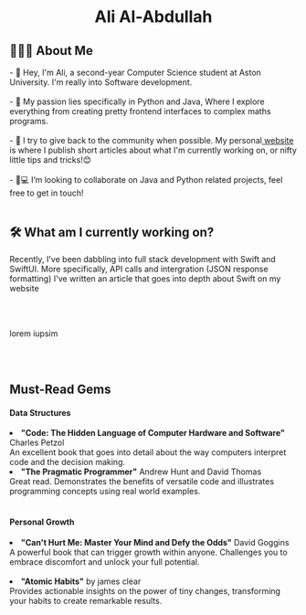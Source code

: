 <h1 align="center"> Ali Al-Abdullah</h1>

<section> 
 <summary><h2>👨🏽‍💻 About Me</h2></summary> 
  <p>
- 👋 Hey, I'm Ali, a second-year Computer Science student at Aston University. I'm really into Software development.
    <br><br>
-  🌟 My passion lies specifically in Python and Java, Where I explore everything from creating pretty frontend interfaces to complex maths programs.
    <br><br>
- 🚀 I try to give back to the community when possible.  My personal<a href="aliab.me"> website</a> is where I publish short articles about what I'm currently working on, or nifty little tips and tricks!😊
    <br><br>
- 💞💻  I’m looking to collaborate on Java and Python related projects, feel free to get in touch!
    <br>
    <br>
</p>

</section>

<section>
 <h2>🛠️ What am I currently working on?</h2>
 <p> Recently, I've been dabbling into full stack development with Swift and SwiftUI. More specifically, API calls and intergration (JSON response formatting) I've written an article that goes into depth about Swift on my website</p><br><br>
 <p> lorem iupsim </p><br><br>
</section>
<section>
 <h2>Must-Read Gems</h2>
 <h4>Data Structures</h4>
 <li><b>"Code: The Hidden Language of Computer Hardware and Software" </b> Charles Petzol </b></li>
 An excellent book that goes into detail about the way computers interpret code and the decision making. 

<li><b>"The Pragmatic Programmer"</b> Andrew Hunt and David Thomas</li>
 Great read. Demonstrates the benefits of versatile code and illustrates programming concepts using real world examples. 
  <br> <br>

  <h4>Personal Growth</h4>
 <li><b>"Can't Hurt Me: Master Your Mind and Defy the Odds"</b> David Goggins</li>
 A powerful book that can trigger growth within anyone. Challenges you to embrace discomfort and unlock your full potential.
 <br> <br>

<li><b>"Atomic Habits"</b> by james clear</li>
 Provides actionable insights on the power of tiny changes, transforming your habits to create remarkable results. 

  <br> <br>
</section>




<!---
arcticxo/arcticxo is a ✨ special ✨ repository because its `README.md` (this file) appears on your GitHub profile.
You can click the Preview link to take a look at your changes.
--->

